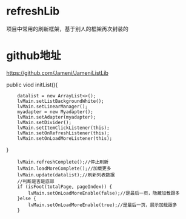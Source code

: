 # refreshLib
项目中常用的刷新框架，基于别人的框架再次封装的
# github地址
https://github.com/Jameni/JameniListLib



public viod initList(){

        datalist = new ArrayList<>();
        lvMain.setListBackgroundWhite();
        lvMain.setLinearManager();
        myadapter = new Myadapter();
        lvMain.setAdapter(myadapter);
        lvMain.setDivider();
        lvMain.setItemClickListener(this);
        lvMain.setOnRefreshListener(this);
        lvMain.setOnLoadMoreListener(this);
}




        lvMain.refreshComplete();//停止刷新
        lvMain.loadMoreComplete();//加载更多
        lvMain.update(datalist);//刷新列表数据
        //判断是否是底部
        if (isFoot(totalPage, pageIndex)) {
            lvMain.setOnLoadMoreEnable(false);//是最后一页，隐藏加载跟多
        }else {
            lvMain.setOnLoadMoreEnable(true);//是最后一页，展示加载跟多
        }

